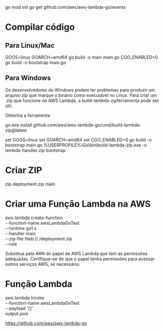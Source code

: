 go mod init
go get github.com/aws/aws-lambda-go/events

# Compilar código

## Para Linux/Mac

GOOS=linux GOARCH=amd64 go build -o main main.go
CGO_ENABLED=0 go build -o bootstrap main.go

## Para Windows

Os desenvolvedores do Windows podem ter problemas para produzir um arquivo zip que marque o binário como executável no Linux. Para criar um .zip que funcione no AWS Lambda, a build-lambda-zipferramenta pode ser útil.

Obtenha a ferramenta

go.exe install github.com/aws/aws-lambda-go/cmd/build-lambda-zip@latest

set GOOS=linux
set GOARCH=amd64
set CGO_ENABLED=0
go build -o bootstrap main.go
%USERPROFILE%\Go\bin\build-lambda-zip.exe -o lambda-handler.zip bootstrap

# Criar ZIP

zip deployment.zip main

# Criar uma Função Lambda na AWS

aws lambda create-function \
 --function-name awsLambdaGoTest \
 --runtime go1.x \
 --handler main \
 --zip-file fileb://./deployment.zip \
 --role <seu-arn-do-papel>

Substitua <seu-arn-do-papel> pelo ARN do papel da AWS Lambda que tem as permissões adequadas. Certifique-se de que o papel tenha permissões para acessar outros serviços AWS, se necessário.

# Função Lambda

aws lambda invoke \
 --function-name awsLambdaGoTest \
 --payload '{}' \
 output.json

https://github.com/aws/aws-lambda-go
